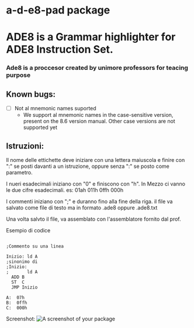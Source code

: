# a-d-e8-pad package

# ADE8 is a Grammar highlighter for ADE8 Instruction Set.

### Ade8 is a proccesor created by unimore professors for teacing purpose


## Known bugs:
- [ ] Not al mnemonic names suported
  - We support al mnemonic names in the case-sensitive version, present on the 8.6 version manual. Other case versions are not supported yet

## Istruzioni:

Il nome delle ettichette deve iniziare con una lettera maiuscola e finire con ":" se posti davanti a un istruzione, oppure senza ":" se posto come parametro.

I nueri esadecimali iniziano con "0" e finiscono con "h". In Mezzo ci vanno le due cifre esadecimali. es: 01ah 011h 0ffh 000h

I commenti iniziano con ";" e duranno fino alla fine della riga.
il file va salvato come file di testo ma in formato .ade8 oppure .ade8.txt

Una volta salvto il file, va assemblato con l'assemblatore fornito dal prof.

Esempio di codice

```asembly

;Commento su una linea

Inizio: ld A
;sinonimo di
;Inizio:
;       ld A
  ADD B
  ST  C
  JMP Inizio

A:  07h
B:  0ffh
C:  000h

```
Screenshot: ![A screenshot of your package](https://raw.githubusercontent.com/danielpetrica/a-d-e8-pad/master/docs/screenshoot.png)
